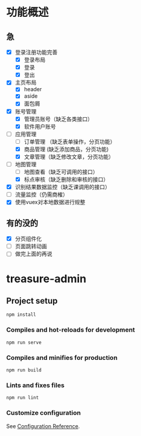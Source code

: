 # 功能概述

## 急
- [X] 登录注册功能完善
  - [X] 登录布局
  - [X] 登录
  - [X] 登出
- [X] 主页布局
  - [X] header
  - [X] aside
  - [X] 面包屑
- [X] 账号管理 
  - [X] 管理员账号（缺乏各类接口）
  - [X] 软件用户账号
- [ ] 应用管理
  - [ ] 订单管理 （缺乏表单操作，分页功能）
  - [X] 商品管理 (缺乏添加商品，分页功能)
  - [X] 文章管理（缺乏修改文章，分页功能）
- [ ] 地图管理
  - [ ] 地图查看（缺乏可调用的接口）
  - [X] 标点审核（缺乏删除和审核的接口）
- [X] 识别结果数据监控（缺乏课调用的接口）
- [ ] 流量监控（仍需商榷）
- [X] 使用vuex对本地数据进行规整
## 有的没的
- [X] 分页组件化
- [ ] 页面跳转动画
- [ ] 做完上面的再说

# treasure-admin

## Project setup
```
npm install
```

### Compiles and hot-reloads for development
```
npm run serve
```

### Compiles and minifies for production
```
npm run build
```

### Lints and fixes files
```
npm run lint
```

### Customize configuration
See [Configuration Reference](https://cli.vuejs.org/config/).

